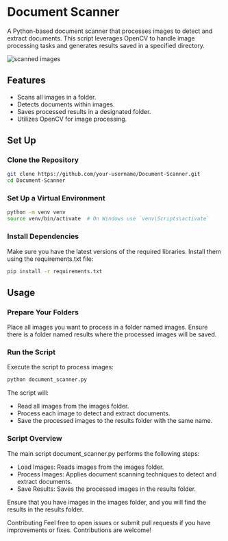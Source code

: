 # Document Scanner
A Python-based document scanner that processes images to detect and extract documents. This script leverages OpenCV to handle image processing tasks and generates results saved in a specified directory.

![scanned images](https://github.com/Priya-753/Document-Scanner/blob/master/docs/result.jpg?raw=true)

## Features
- Scans all images in a folder.
- Detects documents within images.
- Saves processed results in a designated folder.
- Utilizes OpenCV for image processing.

## Set Up
### Clone the Repository

```bash
git clone https://github.com/your-username/Document-Scanner.git
cd Document-Scanner
```

### Set Up a Virtual Environment

```bash
python -m venv venv
source venv/bin/activate  # On Windows use `venv\Scripts\activate`
```

### Install Dependencies
Make sure you have the latest versions of the required libraries. Install them using the requirements.txt file:

```bash
pip install -r requirements.txt
```

## Usage
### Prepare Your Folders

Place all images you want to process in a folder named images.
Ensure there is a folder named results where the processed images will be saved.

### Run the Script

Execute the script to process images:

```bash
python document_scanner.py
```

The script will:
 - Read all images from the images folder.
 - Process each image to detect and extract documents.
 - Save the processed images to the results folder with the same name.

### Script Overview
The main script document_scanner.py performs the following steps:

- Load Images: Reads images from the images folder.
- Process Images: Applies document scanning techniques to detect and extract documents.
- Save Results: Saves the processed images in the results folder.

Ensure that you have images in the images folder, and you will find the results in the results folder.

Contributing
Feel free to open issues or submit pull requests if you have improvements or fixes. Contributions are welcome!
